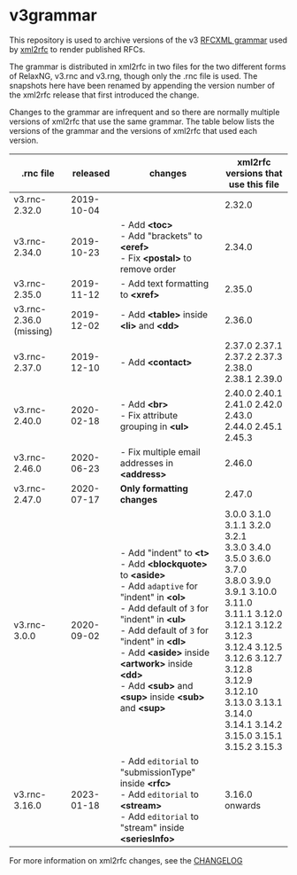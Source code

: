 # v3grammar
This repository is used to archive versions of the v3 [RFCXML grammar](https://authors.ietf.org/en/rfcxml-vocabulary) used by [xml2rfc](https://github.com/ietf-tools/xml2rfc/) to render published RFCs.

The grammar is distributed in xml2rfc in two files for the two different forms of RelaxNG, v3.rnc and v3.rng, though only the .rnc file is used. The snapshots here have been renamed by appending the version number of the xml2rfc release that first introduced the change.

Changes to the grammar are infrequent and so there are normally multiple versions of xml2rfc that use the same grammar.  The table below lists the versions of the grammar and the versions of xml2rfc that used each version.

| .rnc file | released | changes                             | xml2rfc versions that use this file |
| --------- | -------- | ----------------------------------- | --------------- |
| v3.rnc-2.32.0 | 2019-10-04 | | 2.32.0 |
| v3.rnc-2.34.0 | 2019-10-23 | - Add **\<toc>**<br>  - Add "brackets" to **\<eref>**<br> - Fix **\<postal>** to remove order | 2.34.0 |
| v3.rnc-2.35.0 | 2019-11-12 | - Add text formatting to **\<xref>** | 2.35.0 |
| v3.rnc-2.36.0 (missing) | 2019-12-02 | - Add **\<table>** inside **\<li>** and **\<dd>** | 2.36.0 |
| v3.rnc-2.37.0 | 2019-12-10 | - Add **\<contact>** | 2.37.0 2.37.1 2.37.2 2.37.3 2.38.0<br> 2.38.1 2.39.0 |
| v3.rnc-2.40.0 | 2020-02-18 | - Add **\<br>**<br> - Fix attribute grouping in **\<ul>** |  2.40.0 2.40.1 2.41.0 2.42.0 2.43.0<br> 2.44.0 2.45.1 2.45.3 |
| v3.rnc-2.46.0 | 2020-06-23 | - Fix multiple email addresses in **\<address>** | 2.46.0 |
| v3.rnc-2.47.0 | 2020-07-17 | **Only formatting changes** |  2.47.0 |
| v3.rnc-3.0.0 | 2020-09-02 | - Add "indent" to **\<t>**<br> - Add **\<blockquote>** to **\<aside>**<br> - Add ```adaptive``` for "indent" in **\<ol>**<br> - Add default of ```3``` for "indent" in **\<ul>**<br> - Add default of ```3``` for "indent" in **\<dl>**<br> - Add **\<aside>** inside **\<artwork>** inside **\<dd>**<br> - Add **\<sub>** and **\<sup>** inside **\<sub>** and **\<sup>** | 3.0.0 3.1.0 3.1.1 3.2.0 3.2.1<br> 3.3.0 3.4.0 3.5.0 3.6.0 3.7.0<br> 3.8.0 3.9.0 3.9.1 3.10.0 3.11.0<br> 3.11.1 3.12.0 3.12.1 3.12.2 3.12.3<br> 3.12.4 3.12.5 3.12.6 3.12.7 3.12.8<br> 3.12.9 3.12.10 3.13.0 3.13.1 3.14.0<br> 3.14.1 3.14.2 3.15.0 3.15.1 3.15.2 3.15.3 |
| v3.rnc-3.16.0 | 2023-01-18 | - Add ```editorial``` to "submissionType" inside **\<rfc>**<br> - Add ```editorial``` to **\<stream>**<br> - Add ```editorial``` to "stream" inside **\<seriesInfo>** |  3.16.0 onwards |

For more information on xml2rfc changes, see the [CHANGELOG](https://github.com/ietf-tools/xml2rfc/blob/main/CHANGELOG.md)